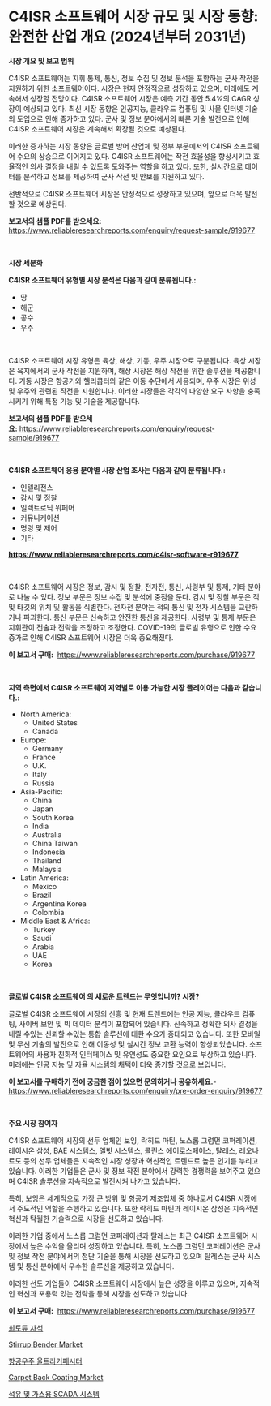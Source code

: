 <p><h1>C4ISR 소프트웨어 시장 규모 및 시장 동향: 완전한 산업 개요 (2024년부터 2031년)</h1></p><p><strong>시장 개요 및 보고 범위</strong></p>
<p><p>C4ISR 소프트웨어는 지휘 통제, 통신, 정보 수집 및 정보 분석을 포함하는 군사 작전을 지원하기 위한 소프트웨어이다. 시장은 현재 안정적으로 성장하고 있으며, 미래에도 계속해서 성장할 전망이다. C4ISR 소프트웨어 시장은 예측 기간 동안 5.4%의 CAGR 성장이 예상되고 있다. 최신 시장 동향은 인공지능, 클라우드 컴퓨팅 및 사물 인터넷 기술의 도입으로 인해 증가하고 있다. 군사 및 정보 분야에서의 빠른 기술 발전으로 인해 C4ISR 소프트웨어 시장은 계속해서 확장될 것으로 예상된다.</p><p>이러한 증가하는 시장 동향은 글로벌 방어 산업체 및 정부 부문에서의 C4ISR 소프트웨어 수요의 상승으로 이어지고 있다. C4ISR 소프트웨어는 작전 효율성을 향상시키고 효율적인 의사 결정을 내릴 수 있도록 도와주는 역할을 하고 있다. 또한, 실시간으로 데이터를 분석하고 정보를 제공하여 군사 작전 및 안보를 지원하고 있다.</p><p>전반적으로 C4ISR 소프트웨어 시장은 안정적으로 성장하고 있으며, 앞으로 더욱 발전할 것으로 예상된다.</p></p>
<p><strong>보고서의 샘플 PDF를 받으세요:</strong> <a href="https://www.reliableresearchreports.com/enquiry/request-sample/919677">https://www.reliableresearchreports.com/enquiry/request-sample/919677</a></p>
<p>&nbsp;</p>
<p><strong>시장 세분화</strong></p>
<p><strong>C4ISR 소프트웨어 유형별 시장 분석은 다음과 같이 분류됩니다.:</strong></p>
<p><ul><li>땅</li><li>해군</li><li>공수</li><li>우주</li></ul></p>
<p>&nbsp;</p>
<p><p>C4ISR 소프트웨어 시장 유형은 육상, 해상, 기동, 우주 시장으로 구분됩니다. 육상 시장은 육지에서의 군사 작전을 지원하며, 해상 시장은 해상 작전을 위한 솔루션을 제공합니다. 기동 시장은 항공기와 헬리콥터와 같은 이동 수단에서 사용되며, 우주 시장은 위성 및 우주와 관련된 작전을 지원합니다. 이러한 시장들은 각각의 다양한 요구 사항을 충족시키기 위해 특정 기능 및 기술을 제공합니다.</p></p>
<p><strong>보고서의 샘플 PDF를 받으세요:</strong>&nbsp;<a href="https://www.reliableresearchreports.com/enquiry/request-sample/919677">https://www.reliableresearchreports.com/enquiry/request-sample/919677</a></p>
<p>&nbsp;</p>
<p><strong> C4ISR 소프트웨어 응용 분야별 시장 산업 조사는 다음과 같이 분류됩니다.:</strong></p>
<p><ul><li>인텔리전스</li><li>감시 및 정찰</li><li>일렉트로닉 워페어</li><li>커뮤니케이션</li><li>명령 및 제어</li><li>기타</li></ul></p>
<p><strong><a href="https://www.reliableresearchreports.com/c4isr-software-r919677">https://www.reliableresearchreports.com/c4isr-software-r919677</a></strong></p>
<p>&nbsp;</p>
<p><p>C4ISR 소프트웨어 시장은 정보, 감시 및 정찰, 전자전, 통신, 사령부 및 통제, 기타 분야로 나눌 수 있다. 정보 부문은 정보 수집 및 분석에 중점을 둔다. 감시 및 정찰 부문은 적 및 타깃의 위치 및 활동을 식별한다. 전자전 분야는 적의 통신 및 전자 시스템을 교란하거나 파괴한다. 통신 부문은 신속하고 안전한 통신을 제공한다. 사령부 및 통제 부문은 지휘관이 전술과 전략을 조정하고 조정한다. COVID-19의 글로벌 유행으로 인한 수요 증가로 인해 C4ISR 소프트웨어 시장은 더욱 중요해졌다.</p></p>
<p><strong>이 보고서 구매:</strong>&nbsp; <a href="https://www.reliableresearchreports.com/purchase/919677">https://www.reliableresearchreports.com/purchase/919677</a></p>
<p>&nbsp;</p>
<p><strong>지역 측면에서 C4ISR 소프트웨어 지역별로 이용 가능한 시장 플레이어는 다음과 같습니다.:</strong></p>
<p><ul>
    <li>
        North America:
        <ul>
            <li>United States</li>
            <li>Canada</li>
        </ul>
    </li>
    <li>
        Europe:
        <ul>
            <li>Germany</li>
            <li>France</li>
            <li>U.K.</li>
            <li>Italy</li>
            <li>Russia</li>
        </ul>
    </li>
    <li>
        Asia-Pacific:
        <ul>
            <li>China</li>
            <li>Japan</li>
            <li>South Korea</li>
            <li>India</li>
            <li>Australia</li>
            <li>China Taiwan</li>
            <li>Indonesia</li>
            <li>Thailand</li>
            <li>Malaysia</li>
        </ul>
    </li>
    <li>
        Latin America:
        <ul>
            <li>Mexico</li>
            <li>Brazil</li>
            <li>Argentina Korea</li>
            <li>Colombia</li>
        </ul>
    </li>
    <li>
        Middle East & Africa:
        <ul>
            <li>Turkey</li>
            <li>Saudi</li>
            <li>Arabia</li>
            <li>UAE</li>
            <li>Korea</li>
        </ul>
    </li>
    </ul></p>
<p>&nbsp;</p>
<p><strong>글로벌 C4ISR 소프트웨어 의 새로운 트렌드는 무엇입니까? 시장?</strong></p>
<p><p>글로벌 C4ISR 소프트웨어 시장의 신흥 및 현재 트렌드에는 인공 지능, 클라우드 컴퓨팅, 사이버 보안 및 빅 데이터 분석이 포함되어 있습니다. 신속하고 정확한 의사 결정을 내릴 수있는 신뢰할 수있는 통합 솔루션에 대한 수요가 증대되고 있습니다. 또한 모바일 및 무선 기술의 발전으로 인해 이동성 및 실시간 정보 교환 능력이 향상되었습니다. 소프트웨어의 사용자 친화적 인터페이스 및 유연성도 중요한 요인으로 부상하고 있습니다. 미래에는 인공 지능 및 자율 시스템의 채택이 더욱 증가할 것으로 보입니다.</p></p>
<p><strong>이 보고서를 구매하기 전에 궁금한 점이 있으면 문의하거나 공유하세요.</strong>- <a href="https://www.reliableresearchreports.com/enquiry/pre-order-enquiry/919677">https://www.reliableresearchreports.com/enquiry/pre-order-enquiry/919677</a></p>
<p>&nbsp;</p>
<p><strong>주요 시장 참여자</strong></p>
<p><p>C4ISR 소프트웨어 시장의 선두 업체인 보잉, 락히드 마틴, 노스롭 그럼먼 코퍼레이션, 레이시온 삼성, BAE 시스템스, 엘빗 시스템스, 콜린스 에어로스페이스, 탈레스, 레오나르도 등의 선두 업체들은 지속적인 시장 성장과 혁신적인 트렌드로 높은 인기를 누리고 있습니다. 이러한 기업들은 군사 및 정보 작전 분야에서 강력한 경쟁력을 보여주고 있으며 C4ISR 솔루션을 지속적으로 발전시켜 나가고 있습니다.</p><p>특히, 보잉은 세계적으로 가장 큰 방위 및 항공기 제조업체 중 하나로서 C4ISR 시장에서 주도적인 역할을 수행하고 있습니다. 또한 락히드 마틴과 레이시온 삼성은 지속적인 혁신과 탁월한 기술력으로 시장을 선도하고 있습니다.</p><p>이러한 기업 중에서 노스롭 그럼먼 코퍼레이션과 탈레스는 최근 C4ISR 소프트웨어 시장에서 높은 수익을 올리며 성장하고 있습니다. 특히, 노스롭 그럼먼 코퍼레이션은 군사 및 정보 작전 분야에서의 첨단 기술을 통해 시장을 선도하고 있으며 탈레스는 군사 시스템 및 통신 분야에서 우수한 솔루션을 제공하고 있습니다.</p><p>이러한 선도 기업들이 C4ISR 소프트웨어 시장에서 높은 성장을 이루고 있으며, 지속적인 혁신과 포용력 있는 전략을 통해 시장을 선도하고 있습니다.</p></p>
<p><strong>이 보고서 구매:</strong>&nbsp;&nbsp;<a href="https://www.reliableresearchreports.com/purchase/919677">https://www.reliableresearchreports.com/purchase/919677</a></p>
<p><p><a href="https://medium.com/@cierrahayes645/%ED%9D%AC%EA%B7%80-%EC%A7%80%EC%98%A4%ED%81%AC-%EC%9E%90%EC%84%9D-%EC%8B%9C%EC%9E%A5-%EA%B7%9C%EB%AA%A8-cagr-%ED%8A%B8%EB%A0%8C%EB%93%9C-2024-2030-c4c2156b0631">희토류 자석</a></p><p><a href="https://github.com/julyju69/Market-Research-Report-List-2/blob/main/stirrup-bender-market.md">Stirrup Bender Market</a></p><p><a href="https://github.com/JackieFauhey9089475/Market-Research-Report-List-1/blob/main/652825820427.md">항공우주 울트라커패시터</a></p><p><a href="https://issuu.com/reportprime-2/docs/carpet-back-coating-market-size-2030.pptx">Carpet Back Coating Market</a></p><p><a href="https://github.com/Howaoole34545/Market-Research-Report-List-1/blob/main/974500320426.md">석유 및 가스용 SCADA 시스템</a></p></p>